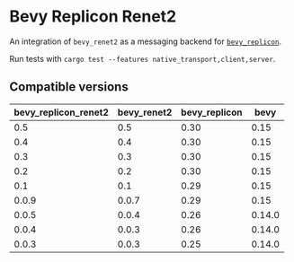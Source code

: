 # Bevy Replicon Renet2

An integration of `bevy_renet2` as a messaging backend for [`bevy_replicon`](https://github.com/projectharmonia/bevy_replicon).

Run tests with `cargo test --features native_transport,client,server`.

## Compatible versions

| bevy_replicon_renet2 | bevy_renet2 | bevy_replicon | bevy   |
|----------------------|-------------|---------------|--------|
| 0.5                  | 0.5         | 0.30          | 0.15   |
| 0.4                  | 0.4         | 0.30          | 0.15   |
| 0.3                  | 0.3         | 0.30          | 0.15   |
| 0.2                  | 0.2         | 0.30          | 0.15   |
| 0.1                  | 0.1         | 0.29          | 0.15   |
| 0.0.9                | 0.0.7       | 0.29          | 0.15   |
| 0.0.5                | 0.0.4       | 0.26          | 0.14.0 |
| 0.0.4                | 0.0.3       | 0.26          | 0.14.0 |
| 0.0.3                | 0.0.3       | 0.25          | 0.14.0 |
